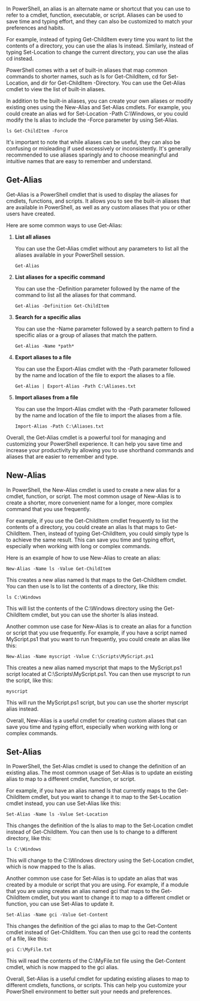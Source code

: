 In PowerShell, an alias is an alternate name or shortcut that you can use to refer to a cmdlet, function, executable, or script. Aliases can be used to save time and typing effort, and they can also be customized to match your preferences and habits.

For example, instead of typing Get-ChildItem every time you want to list the contents of a directory, you can use the alias ls instead. Similarly, instead of typing Set-Location to change the current directory, you can use the alias cd instead.

PowerShell comes with a set of built-in aliases that map common commands to shorter names, such as ls for Get-ChildItem, cd for Set-Location, and dir for Get-ChildItem -Directory. You can use the Get-Alias cmdlet to view the list of built-in aliases.

In addition to the built-in aliases, you can create your own aliases or modify existing ones using the New-Alias and Set-Alias cmdlets. For example, you could create an alias wd for Set-Location -Path C:\Windows, or you could modify the ls alias to include the -Force parameter by using Set-Alias. 
``` pwsh
ls Get-ChildItem -Force
```

It's important to note that while aliases can be useful, they can also be confusing or misleading if used excessively or inconsistently. It's generally recommended to use aliases sparingly and to choose meaningful and intuitive names that are easy to remember and understand.

## Get-Alias

Get-Alias is a PowerShell cmdlet that is used to display the aliases for cmdlets, functions, and scripts. It allows you to see the built-in aliases that are available in PowerShell, as well as any custom aliases that you or other users have created.

Here are some common ways to use Get-Alias:

1. **List all aliases** 

    You can use the Get-Alias cmdlet without any parameters to list all the aliases available in your PowerShell session.      
    ``` pwsh
    Get-Alias
    ```

2. **List aliases for a specific command** 

    You can use the -Definition parameter followed by the name of the command to list all the aliases for that command. 
    ``` pwsh
    Get-Alias -Definition Get-ChildItem
    ```

3. **Search for a specific alias** 

    You can use the -Name parameter followed by a search pattern to find a specific alias or a group of aliases that match the pattern. 
    ``` pwsh
    Get-Alias -Name *path*
    ```

4. **Export aliases to a file** 

    You can use the Export-Alias cmdlet with the -Path parameter followed by the name and location of the file to export the aliases to a file. 
    ``` pwsh 
    Get-Alias | Export-Alias -Path C:\Aliases.txt
    ```

5. **Import aliases from a file** 

    You can use the Import-Alias cmdlet with the -Path parameter followed by the name and location of the file to import the aliases from a file. 
    ``` pwsh
    Import-Alias -Path C:\Aliases.txt
    ```

Overall, the Get-Alias cmdlet is a powerful tool for managing and customizing your PowerShell experience. It can help you save time and increase your productivity by allowing you to use shorthand commands and aliases that are easier to remember and type.

## New-Alias

In PowerShell, the New-Alias cmdlet is used to create a new alias for a cmdlet, function, or script. The most common usage of New-Alias is to create a shorter, more convenient name for a longer, more complex command that you use frequently.

For example, if you use the Get-ChildItem cmdlet frequently to list the contents of a directory, you could create an alias ls that maps to Get-ChildItem. Then, instead of typing Get-ChildItem, you could simply type ls to achieve the same result. This can save you time and typing effort, especially when working with long or complex commands.

Here is an example of how to use New-Alias to create an alias:

``` pwsh
New-Alias -Name ls -Value Get-ChildItem
```

This creates a new alias named ls that maps to the Get-ChildItem cmdlet. You can then use ls to list the contents of a directory, like this:

``` pwsh
ls C:\Windows
```

This will list the contents of the C:\Windows directory using the Get-ChildItem cmdlet, but you can use the shorter ls alias instead.

Another common use case for New-Alias is to create an alias for a function or script that you use frequently. For example, if you have a script named MyScript.ps1 that you want to run frequently, you could create an alias like this:

``` pwsh
New-Alias -Name myscript -Value C:\Scripts\MyScript.ps1
```

This creates a new alias named myscript that maps to the MyScript.ps1 script located at C:\Scripts\MyScript.ps1. You can then use myscript to run the script, like this:

``` pwsh
myscript
```

This will run the MyScript.ps1 script, but you can use the shorter myscript alias instead.

Overall, New-Alias is a useful cmdlet for creating custom aliases that can save you time and typing effort, especially when working with long or complex commands.

## Set-Alias

In PowerShell, the Set-Alias cmdlet is used to change the definition of an existing alias. The most common usage of Set-Alias is to update an existing alias to map to a different cmdlet, function, or script.

For example, if you have an alias named ls that currently maps to the Get-ChildItem cmdlet, but you want to change it to map to the Set-Location cmdlet instead, you can use Set-Alias like this:

``` pwsh
Set-Alias -Name ls -Value Set-Location
```

This changes the definition of the ls alias to map to the Set-Location cmdlet instead of Get-ChildItem. You can then use ls to change to a different directory, like this:

``` pwsh
ls C:\Windows
```

This will change to the C:\Windows directory using the Set-Location cmdlet, which is now mapped to the ls alias.

Another common use case for Set-Alias is to update an alias that was created by a module or script that you are using. For example, if a module that you are using creates an alias named gci that maps to the Get-ChildItem cmdlet, but you want to change it to map to a different cmdlet or function, you can use Set-Alias to update it.

``` pwsh
Set-Alias -Name gci -Value Get-Content
```

This changes the definition of the gci alias to map to the Get-Content cmdlet instead of Get-ChildItem. You can then use gci to read the contents of a file, like this:

``` pwsh
gci C:\MyFile.txt
``` 
This will read the contents of the C:\MyFile.txt file using the Get-Content cmdlet, which is now mapped to the gci alias.

Overall, Set-Alias is a useful cmdlet for updating existing aliases to map to different cmdlets, functions, or scripts. This can help you customize your PowerShell environment to better suit your needs and preferences.